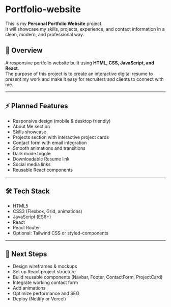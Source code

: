 # Portfolio-website

This is my **Personal Portfolio Website** project.  
It will showcase my skills, projects, experience, and contact information in a clean, modern, and professional way.

## 🚀 Overview

A responsive portfolio website built using **HTML, CSS, JavaScript, and React**.  
The purpose of this project is to create an interactive digital resume to present my work and make it easy for recruiters and clients to connect with me.

---

## ⚡ Planned Features

- Responsive design (mobile & desktop friendly)  
- About Me section  
- Skills showcase  
- Projects section with interactive project cards  
- Contact form with email integration  
- Smooth animations and transitions  
- Dark mode toggle  
- Downloadable Resume link  
- Social media links  
- Reusable React components

---

## 🛠️ Tech Stack

- HTML5  
- CSS3 (Flexbox, Grid, animations)  
- JavaScript (ES6+)  
- React  
- React Router  
- Optional: Tailwind CSS or styled-components

---

## 🎯 Next Steps

- Design wireframes & mockups  
- Set up React project structure  
- Build reusable components (Navbar, Footer, ContactForm, ProjectCard)  
- Integrate working contact form  
- Add animations  
- Optimize performance and SEO  
- Deploy (Netlify or Vercel)





